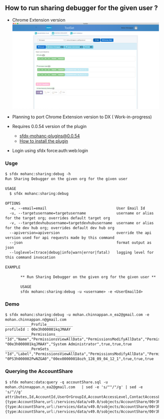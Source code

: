 ## How to run sharing debugger for the  given user ?

- Chrome Extension version 
![sd](img/sd-1.png)

- Planning to port Chrome Extension version to DX ( Work-in-progress)
- Requires 0.0.54 version of the plugin
    - sfdx-mohanc-plugins@0.0.54
    - [How to install the plugin](https://mohan-chinnappan-n.github.io/dx/plugins.html#/1)


- Login using  sfdx force:auth:web:login 
### Usge
```
$ sfdx mohanc:sharing:debug -h
Run Sharing Debugger on the given org for the given user

USAGE
  $ sfdx mohanc:sharing:debug

OPTIONS
  -e, --email=email                                User Email Id
  -u, --targetusername=targetusername              username or alias for the target org; overrides default target org
  -v, --targetdevhubusername=targetdevhubusername  username or alias for the dev hub org; overrides default dev hub org
  --apiversion=apiversion                          override the api version used for api requests made by this command
  --json                                           format output as json
  --loglevel=(trace|debug|info|warn|error|fatal)   logging level for this command invocation

EXAMPLE

       ** Run Sharing Debugger on the given org for the given user **

       USAGE
       sfdx mohanc:sharing:debug -u <username> -e <UserEmailId> 

```
### Demo
```
$ sfdx mohanc:sharing:debug -u mohan.chinnappan.n_ea2@gmail.com -e mohan.chinnappan.n@gmail.com
____________Profile____________
profileId : 00e3h000001kqJMAAY
____________Permissions____________
"Id","Name","PermissionsViewAllData","PermissionsModifyAllData","PermissionsManageDataIntegrations"
"00e3h000001kqJMAAY","System Administrator",true,true,true
____________PermSets____________
"Id","Label","PermissionsViewAllData","PermissionsModifyAllData","PermissionsManageDataIntegrations"
"0PS3h000002PwNZGA0","00ex00000018ozh_128_09_04_12_1",true,true,true
```

### Querying the AccountShare
```
$ sfdx mohanc:data:query -q accountShare.sql -u mohan.chinnappan.n_ea2@gmail.com   | sed -e 's/""/"/g' | sed -e 's/"//g'
attributes,Id,AccountId,UserOrGroupId,AccountAccessLevel,ContactAccessLevel,OpportunityAccessLevel,CaseAccessLevel
{type:AccountShare,url:/services/data/v49.0/sobjects/AccountShare/00r3h00000gJvnMAAS},00r3h00000gJvnMAAS,0013h00000FffwFAAR,00G3h000001rhfAEAQ,Read,Read,None,None
{type:AccountShare,url:/services/data/v49.0/sobjects/AccountShare/00r3h00000gJvnDAAS},00r3h00000gJvnDAAS,0013h00000FffwMAAR,00G3h000001rhfAEAQ,Read,Read,None,None
{type:AccountShare,url:/services/data/v49.0/sobjects/AccountShare/00r3h00000gJvryAAC},00r3h00000gJvryAAC,0013h00000FffwVAAR,00G3h000001rhfAEAQ,Read,Read,None,None





```
